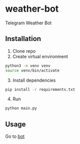 # weather-bot
Telegram Weather Bot

## Installation

1. Clone repo
2. Create virtual environment
```bash
python3 -m venv venv
source venv/bin/activate
```
3. Install dependencies
```bash
pip install -r requirements.txt
```
4. Run
```bash
python main.py
```

## Usage
Go to [bot](https://t.me/weather_bobr_ai_bot)
